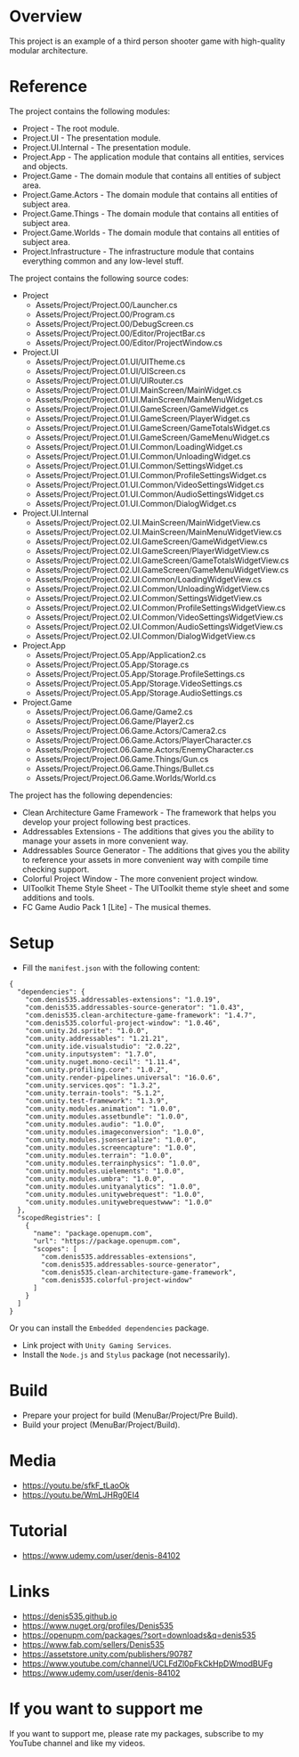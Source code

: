 # Overview
This project is an example of a third person shooter game with high-quality modular architecture.

# Reference
The project contains the following modules:
- Project                - The root module.
- Project.UI             - The presentation module.
- Project.UI.Internal    - The presentation module.
- Project.App            - The application module that contains all entities, services and objects.
- Project.Game           - The domain module that contains all entities of subject area.
- Project.Game.Actors    - The domain module that contains all entities of subject area.
- Project.Game.Things    - The domain module that contains all entities of subject area.
- Project.Game.Worlds    - The domain module that contains all entities of subject area.
- Project.Infrastructure - The infrastructure module that contains everything common and any low-level stuff.

The project contains the following source codes:
- Project
  - Assets/Project/Project.00/Launcher.cs
  - Assets/Project/Project.00/Program.cs
  - Assets/Project/Project.00/DebugScreen.cs
  - Assets/Project/Project.00/Editor/ProjectBar.cs
  - Assets/Project/Project.00/Editor/ProjectWindow.cs
- Project.UI
  - Assets/Project/Project.01.UI/UITheme.cs
  - Assets/Project/Project.01.UI/UIScreen.cs
  - Assets/Project/Project.01.UI/UIRouter.cs
  - Assets/Project/Project.01.UI.MainScreen/MainWidget.cs
  - Assets/Project/Project.01.UI.MainScreen/MainMenuWidget.cs
  - Assets/Project/Project.01.UI.GameScreen/GameWidget.cs
  - Assets/Project/Project.01.UI.GameScreen/PlayerWidget.cs
  - Assets/Project/Project.01.UI.GameScreen/GameTotalsWidget.cs
  - Assets/Project/Project.01.UI.GameScreen/GameMenuWidget.cs
  - Assets/Project/Project.01.UI.Common/LoadingWidget.cs
  - Assets/Project/Project.01.UI.Common/UnloadingWidget.cs
  - Assets/Project/Project.01.UI.Common/SettingsWidget.cs
  - Assets/Project/Project.01.UI.Common/ProfileSettingsWidget.cs
  - Assets/Project/Project.01.UI.Common/VideoSettingsWidget.cs
  - Assets/Project/Project.01.UI.Common/AudioSettingsWidget.cs
  - Assets/Project/Project.01.UI.Common/DialogWidget.cs
- Project.UI.Internal
  - Assets/Project/Project.02.UI.MainScreen/MainWidgetView.cs
  - Assets/Project/Project.02.UI.MainScreen/MainMenuWidgetView.cs
  - Assets/Project/Project.02.UI.GameScreen/GameWidgetView.cs
  - Assets/Project/Project.02.UI.GameScreen/PlayerWidgetView.cs
  - Assets/Project/Project.02.UI.GameScreen/GameTotalsWidgetView.cs
  - Assets/Project/Project.02.UI.GameScreen/GameMenuWidgetView.cs
  - Assets/Project/Project.02.UI.Common/LoadingWidgetView.cs
  - Assets/Project/Project.02.UI.Common/UnloadingWidgetView.cs
  - Assets/Project/Project.02.UI.Common/SettingsWidgetView.cs
  - Assets/Project/Project.02.UI.Common/ProfileSettingsWidgetView.cs
  - Assets/Project/Project.02.UI.Common/VideoSettingsWidgetView.cs
  - Assets/Project/Project.02.UI.Common/AudioSettingsWidgetView.cs
  - Assets/Project/Project.02.UI.Common/DialogWidgetView.cs
- Project.App
  - Assets/Project/Project.05.App/Application2.cs
  - Assets/Project/Project.05.App/Storage.cs
  - Assets/Project/Project.05.App/Storage.ProfileSettings.cs
  - Assets/Project/Project.05.App/Storage.VideoSettings.cs
  - Assets/Project/Project.05.App/Storage.AudioSettings.cs
- Project.Game
  - Assets/Project/Project.06.Game/Game2.cs
  - Assets/Project/Project.06.Game/Player2.cs
  - Assets/Project/Project.06.Game.Actors/Camera2.cs
  - Assets/Project/Project.06.Game.Actors/PlayerCharacter.cs
  - Assets/Project/Project.06.Game.Actors/EnemyCharacter.cs
  - Assets/Project/Project.06.Game.Things/Gun.cs
  - Assets/Project/Project.06.Game.Things/Bullet.cs
  - Assets/Project/Project.06.Game.Worlds/World.cs

The project has the following dependencies:
- Clean Architecture Game Framework - The framework that helps you develop your project following best practices.
- Addressables Extensions           - The additions that gives you the ability to manage your assets in more convenient way.
- Addressables Source Generator     - The additions that gives you the ability to reference your assets in more convenient way with compile time checking support.
- Colorful Project Window           - The more convenient project window.
- UIToolkit Theme Style Sheet       - The UIToolkit theme style sheet and some additions and tools.
- FC Game Audio Pack 1 [Lite]       - The musical themes.

# Setup
- Fill the ```manifest.json``` with the following content:
```
{
  "dependencies": {
    "com.denis535.addressables-extensions": "1.0.19",
    "com.denis535.addressables-source-generator": "1.0.43",
    "com.denis535.clean-architecture-game-framework": "1.4.7",
    "com.denis535.colorful-project-window": "1.0.46",
    "com.unity.2d.sprite": "1.0.0",
    "com.unity.addressables": "1.21.21",
    "com.unity.ide.visualstudio": "2.0.22",
    "com.unity.inputsystem": "1.7.0",
    "com.unity.nuget.mono-cecil": "1.11.4",
    "com.unity.profiling.core": "1.0.2",
    "com.unity.render-pipelines.universal": "16.0.6",
    "com.unity.services.qos": "1.3.2",
    "com.unity.terrain-tools": "5.1.2",
    "com.unity.test-framework": "1.3.9",
    "com.unity.modules.animation": "1.0.0",
    "com.unity.modules.assetbundle": "1.0.0",
    "com.unity.modules.audio": "1.0.0",
    "com.unity.modules.imageconversion": "1.0.0",
    "com.unity.modules.jsonserialize": "1.0.0",
    "com.unity.modules.screencapture": "1.0.0",
    "com.unity.modules.terrain": "1.0.0",
    "com.unity.modules.terrainphysics": "1.0.0",
    "com.unity.modules.uielements": "1.0.0",
    "com.unity.modules.umbra": "1.0.0",
    "com.unity.modules.unityanalytics": "1.0.0",
    "com.unity.modules.unitywebrequest": "1.0.0",
    "com.unity.modules.unitywebrequestwww": "1.0.0"
  },
  "scopedRegistries": [
    {
      "name": "package.openupm.com",
      "url": "https://package.openupm.com",
      "scopes": [
        "com.denis535.addressables-extensions",
        "com.denis535.addressables-source-generator",
        "com.denis535.clean-architecture-game-framework",
        "com.denis535.colorful-project-window"
      ]
    }
  ]
}
```
Or you can install the ```Embedded dependencies``` package.
- Link project with ```Unity Gaming Services```.
- Install the ```Node.js``` and ```Stylus``` package (not necessarily).

# Build
- Prepare your project for build (MenuBar/Project/Pre Build).
- Build your project (MenuBar/Project/Build).

# Media
- https://youtu.be/sfkF_tLaoOk
- https://youtu.be/WmLJHRg0EI4

# Tutorial
- https://www.udemy.com/user/denis-84102

# Links
- https://denis535.github.io
- https://www.nuget.org/profiles/Denis535
- https://openupm.com/packages/?sort=downloads&q=denis535
- https://www.fab.com/sellers/Denis535
- https://assetstore.unity.com/publishers/90787
- https://www.youtube.com/channel/UCLFdZl0pFkCkHpDWmodBUFg
- https://www.udemy.com/user/denis-84102

# If you want to support me
If you want to support me, please rate my packages, subscribe to my YouTube channel and like my videos.
